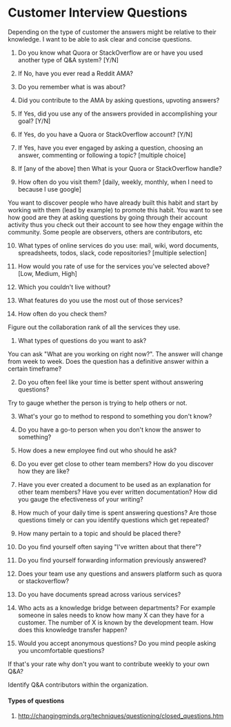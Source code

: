 # Customer Interview Questions

Depending on the type of customer the answers might be relative to their knowledge. I want to be able to ask clear and concise questions.

1. Do you know what Quora or StackOverflow are or have you used another type of Q&A system? [Y/N]

2. If No, have you ever read a Reddit AMA?

3. Do you remember what is was about?

4. Did you contribute to the AMA by asking questions, upvoting answers?

5. If Yes, did you use any of the answers provided in accomplishing your goal? [Y/N]

6. If Yes, do you have a Quora or StackOverflow account? [Y/N]

7. If Yes, have you ever engaged by asking a question, choosing an answer, commenting or following a topic? [multiple choice]

8. If [any of the above] then What is your Quora or StackOverflow handle?

9. How often do you visit them? [daily, weekly, monthly, when I need to because I use google]

You want to discover people who have already built this habit and start by working with them (lead by example) to promote this habit. You want to see how good are they at asking questions by going through their account activity thus you check out their account to see how they engage within the community. Some people are observers, others are contributors, etc

10. What types of online services do you use: mail, wiki, word documents, spreadsheets, todos, slack, code repositories? [multiple selection]

11. How would you rate of use for the services you've selected above? [Low, Medium, High]

12. Which you couldn't live without?

13. What features do you use the most out of those services?

14. How often do you check them?

Figure out the collaboration rank of all the services they use.


1. What types of questions do you want to ask?

You can ask "What are you working on right now?". The answer will change from week to week. Does the question has a definitive answer within a certain timeframe?

2. Do you often feel like your time is better spent without answering questions?

Try to gauge whether the person is trying to help others or not.

3. What's your go to method to respond to something you don't know?

4. Do you have a go-to person when you don't know the answer to something?

5. How does a new employee find out who should he ask?

6. Do you ever get close to other team members? How do you discover how they are like?

7. Have you ever created a document to be used as an explanation for other team members? Have you ever written documentation? How did you gauge the efectiveness of your writing?

6. How much of your daily time is spent answering questions? Are those questions timely or can you identify questions which get repeated?

7. How many pertain to a topic and should be placed there?

8. Do you find yourself often saying "I've written about that there"?

9. Do you find yourself forwarding information previously answered?

10. Does your team use any questions and answers platform such as quora or stackoverflow?

11. Do you have documents spread across various services?

12. Who acts as a knowledge bridge between departments? For example someone in sales needs to know how many X can they have for a customer. The number of X is known by the development team. How does this knowledge transfer happen?

13. Would you accept anonymous questions? Do you mind people asking you uncomfortable questions?

If that's your rate why don't you want to contribute weekly to your own Q&A?

Identify Q&A contributors within the organization.


#### Types of questions

1. http://changingminds.org/techniques/questioning/closed_questions.htm
